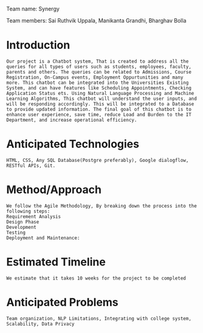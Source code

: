 Team name: Synergy

Team members: Sai Ruthvik Uppala, Manikanta Grandhi, Bharghav Bolla

# Introduction

    Our project is a Chatbot system, That is created to address all the queries for all types of users such as students, employees, faculty, parents and others. The queries can be related to Admissions, Course Registration, On-Campus events, Employment Oppurtunities and many more. This chatbot can be integrated into the Universities Existing System, and can have features like Scheduling Appointments, Checking Application Status ets. Using Natural Language Processing and Machine Learning Algorithms, This chatbot will understand the user inputs, and will be responding accordingly. This will be integrated to a Database to provide updated information. The final goal of this chatbot is to enhance user experience, save time, reduce Load and Burden to the IT Department, and increase operational efficiency.

# Anticipated Technologies
    HTML, CSS, Any SQL Database(Postgre preferably), Google dialogflow, RESTful APIs, Git.

# Method/Approach

    We follow the Agile Methodology, By breaking down the process into the following steps:
    Requirement Analysis
    Design Phase
    Development
    Testing
    Deployment and Maintenance:
# Estimated Timeline
    We estimate that it takes 10 weeks for the project to be completed

# Anticipated Problems
    Team organization, NLP Limitations, Integrating with college system, Scalability, Data Privacy